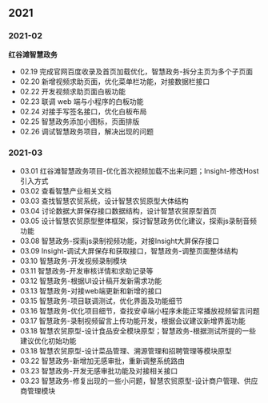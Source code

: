 ## 2021

### 2021-02

**红谷滩智慧政务**

- 02.19 完成官网百度收录及首页加载优化，智慧政务-拆分主页为多个子页面
- 02.20 新增视频求助页面，优化菜单栏功能，对接数据栏接口
- 02.22 开发视频求助页面白板功能
- 02.23 联调 web 端与小程序的白板功能
- 02.24 对接手写签名接口，优化白板布局
- 02.25 智慧政务添加小图标，页面排版
- 02.26 调试智慧政务项目，解决出现的问题

### 2021-03
  - 03.01 红谷滩智慧政务项目-优化首次视频加载不出来问题；Insight-修改Host引入方式
  - 03.02 查看智慧产业相关文档
  - 03.03 查找智慧农贸系统，设计智慧农贸原型大体结构
  - 03.04 讨论数据大屏保存接口数据结构，设计智慧农贸原型首页
  - 03.05 设计智慧农贸原型整体框架，探讨智慧政务优化建议，探索js录制音频功能
  - 03.08 智慧政务-探索js录制视频功能，对接Insight大屏保存接口
  - 03.09 Insight-调试大屏保存和获取接口，智慧政务-调整页面整体结构
  - 03.10 智慧政务-开发视频录制模块
  - 03.11 智慧政务-开发审核详情和求助记录等
  - 03.12 智慧政务-根据UI设计稿开发新需求功能
  - 03.13 智慧政务-对接web端更新和新增的接口
  - 03.15 智慧政务-项目联调测试，优化界面及功能细节
  - 03.16 智慧政务-优化项目细节，查找安卓端小程序未能正常播放视频留言问题
  - 03.17 智慧政务-录制视频留言上传功能开发，根据会议建议新增界面功能
  - 03.18 智慧农贸原型-设计食品安全模块原型；智慧政务-根据测试所提的一些建议优化初始功能
  - 03.18 智慧农贸原型-设计菜品管理、溯源管理和招聘管理等模块原型
  - 03.22 智慧政务-新增加无感审批，重新调整系统路由
  - 03.23 智慧政务-开发无感审批功能及对接相关接口
  - 03.23 智慧政务-修复出现的一些小问题，智慧农贸原型-设计商户管理、供应商管理模块
